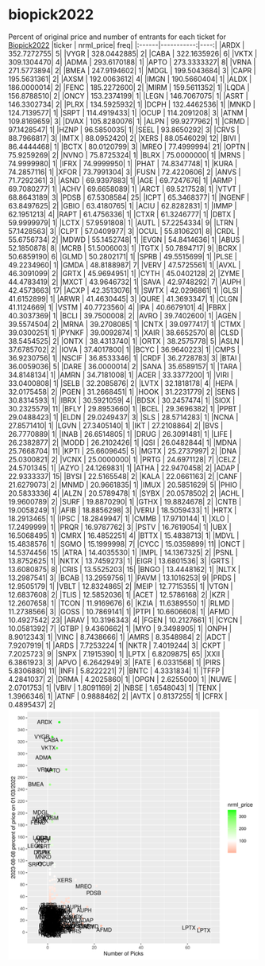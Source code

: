 # biopick2022
Percent of original price and number of entrants for each ticket for [Biopick2022](https://twitter.com/hashtag/Biopick2022)
|ticker |  nrml_price| freq|
|:------|-----------:|----:|
|ARDX   | 352.7272755|    5|
|VYGR   | 328.0442885|    2|
|CABA   | 322.1635926|    6|
|VKTX   | 309.1304470|    4|
|ADMA   | 293.6170188|    1|
|APTO   | 273.3333327|    8|
|VRNA   | 271.5773894|    2|
|BMEA   | 247.9194602|    1|
|MDGL   | 199.5043684|    3|
|CAPR   | 195.5631361|    2|
|AXSM   | 192.0063612|    4|
|IMGN   | 190.5660404|    1|
|ALDX   | 186.0000014|    2|
|FENC   | 185.2272600|    2|
|MIRM   | 159.5611352|    1|
|LQDA   | 156.8788510|    2|
|ONCY   | 153.2374199|    1|
|LEGN   | 146.7067075|    1|
|ASRT   | 146.3302734|    2|
|PLRX   | 134.5925932|    1|
|DCPH   | 132.4462536|    1|
|MNKD   | 124.7139577|    1|
|SRPT   | 114.4919433|    1|
|OCUP   | 114.2091208|    3|
|ATNM   | 109.8169659|    3|
|DVAX   | 105.8280076|    1|
|ALPN   |  99.9277962|    1|
|CRMD   |  97.1428547|    1|
|HZNP   |  96.5850035|    1|
|SEEL   |  93.8650292|    3|
|CRVS   |  88.7966817|    3|
|IMTX   |  88.0952420|    2|
|XERS   |  88.0546029|   12|
|BIVI   |  86.4444468|    1|
|BCTX   |  80.0120799|    3|
|MREO   |  77.4999994|   21|
|OPTN   |  75.9259269|    2|
|NVNO   |  75.8725324|    1|
|BLRX   |  75.0000000|    1|
|MRNS   |  74.9999980|    1|
|IFRX   |  74.9999950|    1|
|PHAT   |  74.8347748|    1|
|KURA   |  74.2857116|    1|
|XFOR   |  73.7991304|    3|
|FUSN   |  72.4220606|    2|
|ANVS   |  71.7292361|    3|
|ASND   |  69.9397883|    1|
|AGE    |  69.7247676|    1|
|ARMP   |  69.7080277|    1|
|ACHV   |  69.6658089|    1|
|ARCT   |  69.5217528|    1|
|VTVT   |  68.8643189|    3|
|PDSB   |  67.5308584|   25|
|ICPT   |  65.3468377|    1|
|NGENF  |  63.8497625|    2|
|GBIO   |  63.4180765|    1|
|ACIU   |  62.8282831|    1|
|IMMP   |  62.1951213|    4|
|RAPT   |  61.4756336|    1|
|CTXR   |  61.3246777|    1|
|DBTX   |  59.9999979|    1|
|LCTX   |  57.9591808|    1|
|AUTL   |  57.2254334|    9|
|LTRN   |  57.1428563|    3|
|CLPT   |  57.0409977|    3|
|OCUL   |  55.8106201|    8|
|CRDL   |  55.6756734|    2|
|MDWD   |  55.1452748|    1|
|EVGN   |  54.8414636|    1|
|ABUS   |  52.1850878|    8|
|MCRB   |  51.5006003|    1|
|TGTX   |  50.7894717|    9|
|BCRX   |  50.6859190|    6|
|GLMD   |  50.2802171|    1|
|SPRB   |  49.5515699|    1|
|PLSE   |  49.2234960|    1|
|GMDA   |  48.8188987|    7|
|VERV   |  47.5725561|    1|
|AVXL   |  46.3091099|    2|
|GRTX   |  45.9694951|    1|
|CYTH   |  45.0402128|    2|
|ZYME   |  44.4783419|    2|
|MXCT   |  43.9646732|    1|
|SAVA   |  42.9748292|    7|
|AUPH   |  42.4573663|   17|
|ACXP   |  42.3513076|    1|
|SWTX   |  42.0296861|    1|
|GLSI   |  41.6152899|    1|
|ARWR   |  41.4630445|    3|
|QURE   |  41.3693347|    1|
|CLGN   |  41.1124669|    1|
|VSTM   |  40.7723560|    4|
|IPA    |  40.6679101|    4|
|FBRX   |  40.3037369|    1|
|BCLI   |  39.7500008|    2|
|AVRO   |  39.7402600|    1|
|AGEN   |  39.5574504|    2|
|MRNA   |  39.2708085|    1|
|CNTX   |  39.0977417|    1|
|CTMX   |  39.0300251|    1|
|PYNKF  |  39.0092874|    1|
|XAIR   |  38.6652570|    8|
|CLSD   |  38.5454525|    2|
|ONTX   |  38.4313740|    1|
|ORTX   |  38.2575778|    5|
|ASLN   |  37.6785702|    2|
|IOVA   |  37.4017800|    1|
|BCYC   |  36.9640223|    1|
|CMPS   |  36.9230756|    1|
|NSCIF  |  36.8533346|    1|
|CRDF   |  36.2728783|    3|
|BTAI   |  36.0059036|    5|
|DARE   |  36.0000014|    2|
|SANA   |  35.6589157|    1|
|TARA   |  34.8148134|    1|
|AMRN   |  34.7181008|    1|
|ACER   |  33.3377200|    1|
|VIRI   |  33.0400808|    1|
|SELB   |  32.2085876|    2|
|LVTX   |  32.1818178|    4|
|HEPA   |  32.0175458|    2|
|PGEN   |  31.2668451|    1|
|HOOK   |  31.2231779|    2|
|SENS   |  30.8314593|    1|
|IBRX   |  30.5921059|    4|
|BDSX   |  30.2457474|    1|
|SIOX   |  30.2325579|   11|
|BFLY   |  29.8953660|    1|
|BCEL   |  29.3696382|    1|
|PPBT   |  29.0488423|    1|
|ELDN   |  29.0249437|    3|
|SLS    |  28.5714283|    1|
|NCNA   |  27.8571410|    1|
|LGVN   |  27.3405140|    1|
|IKT    |  27.2108864|    2|
|BVS    |  26.7770889|    1|
|INAB   |  26.6514805|    1|
|DRUG   |  26.3091481|    1|
|LIFE   |  26.2382877|    2|
|MODD   |  26.2102426|    1|
|QSI    |  26.0482844|    1|
|MDNA   |  25.7668704|   11|
|KPTI   |  25.6609645|    5|
|MGTX   |  25.2737997|    2|
|DNA    |  25.0300821|    2|
|VCNX   |  25.0000000|    1|
|PRTG   |  24.6971128|    7|
|CELZ   |  24.5701345|    1|
|AZYO   |  24.1269831|    1|
|ATHA   |  22.9470458|    2|
|ADAP   |  22.9333337|   15|
|BYSI   |  22.5165548|    2|
|KALA   |  22.0661163|    2|
|CANF   |  21.6279073|    2|
|MNMD   |  20.9661835|    1|
|IMUX   |  20.5851629|    5|
|PHIO   |  20.5833336|    4|
|ALZN   |  20.5789478|    1|
|SYBX   |  20.0578502|    2|
|ACHL   |  19.9600789|    2|
|SURF   |  19.8870290|    1|
|GTHX   |  19.8824678|    2|
|CNTB   |  19.0058249|    1|
|AFIB   |  18.8856298|    3|
|VERU   |  18.5059433|    1|
|HRTX   |  18.2913465|    1|
|IPSC   |  18.2849947|    1|
|CMMB   |  17.9710144|    1|
|XLO    |  17.2499999|    1|
|PRQR   |  16.9787762|    3|
|PSTV   |  16.7619054|    1|
|UBX    |  16.5068495|    1|
|CMRX   |  16.4852251|    4|
|BTTX   |  15.4838713|    1|
|MDVL   |  15.4838576|    1|
|SGMO   |  15.1999998|    7|
|CYCC   |  15.0359899|   11|
|ONCT   |  14.5374456|   15|
|ATRA   |  14.4035530|    1|
|IMPL   |  14.1367325|    2|
|PSNL   |  13.8752625|    1|
|NKTX   |  13.7459273|    1|
|EIGR   |  13.6801536|    3|
|GRTS   |  13.6080875|    8|
|CRIS   |  13.5525203|   15|
|BNGO   |  13.4448162|    1|
|NLTX   |  13.2987541|    3|
|BCAB   |  13.2959756|    1|
|PAVM   |  13.1016253|    9|
|PRDS   |  12.9505179|    1|
|VBLT   |  12.8324865|    2|
|MEIP   |  12.7715355|    1|
|VTGN   |  12.6837608|    2|
|TLIS   |  12.5852036|    1|
|ACET   |  12.5786168|    2|
|KZR    |  12.2607658|    1|
|TCON   |  11.9169676|    6|
|KZIA   |  11.6389550|    1|
|RLMD   |  11.2738566|    3|
|GOSS   |  10.7869141|    1|
|PTPI   |  10.6606608|    1|
|AFMD   |  10.4927542|   23|
|ARAV   |  10.3196343|    4|
|FGEN   |  10.2127661|    1|
|CYCN   |  10.0581392|    7|
|GTBP   |   9.4360662|    1|
|MYO    |   9.3498905|    1|
|ONPH   |   8.9012343|    1|
|VINC   |   8.7438666|    1|
|AMRS   |   8.3548984|    2|
|ADCT   |   7.9207919|    1|
|ARDS   |   7.7253224|    1|
|NKTR   |   7.4019244|    3|
|CKPT   |   7.2025723|    9|
|SNPX   |   7.1915390|    1|
|LPTX   |   6.8209875|   65|
|XXII   |   6.3861923|    3|
|APVO   |   6.2642949|    3|
|FATE   |   6.0331568|    1|
|PIRS   |   5.8306880|   11|
|INFI   |   5.8222221|    7|
|BNTC   |   4.3331834|    1|
|TFFP   |   4.2841037|    2|
|DRMA   |   4.2025860|    1|
|OPGN   |   2.6255000|    1|
|NUWE   |   2.0701753|    1|
|VBIV   |   1.8091169|    2|
|NBSE   |   1.6548043|    1|
|TENX   |   1.3966346|    1|
|ATNF   |   0.9888462|    2|
|AVTX   |   0.8137255|    1|
|CFRX   |   0.4895437|    2|
![retvspicks](biopicks.png?raw=true)
